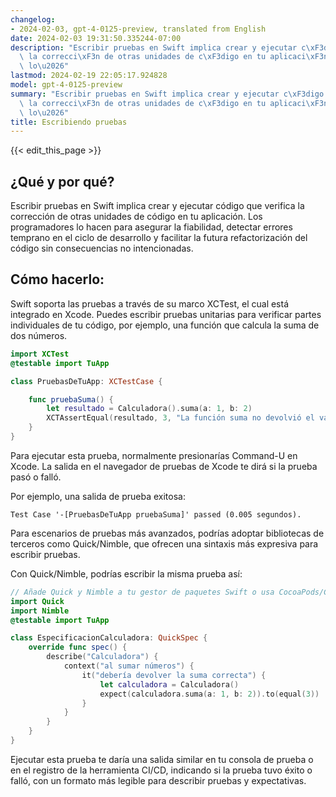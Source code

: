 ```yaml
---
changelog:
- 2024-02-03, gpt-4-0125-preview, translated from English
date: 2024-02-03 19:31:50.335244-07:00
description: "Escribir pruebas en Swift implica crear y ejecutar c\xF3digo que verifica\
  \ la correcci\xF3n de otras unidades de c\xF3digo en tu aplicaci\xF3n. Los programadores\
  \ lo\u2026"
lastmod: 2024-02-19 22:05:17.924828
model: gpt-4-0125-preview
summary: "Escribir pruebas en Swift implica crear y ejecutar c\xF3digo que verifica\
  \ la correcci\xF3n de otras unidades de c\xF3digo en tu aplicaci\xF3n. Los programadores\
  \ lo\u2026"
title: Escribiendo pruebas
---
```


{{< edit_this_page >}}

## ¿Qué y por qué?
Escribir pruebas en Swift implica crear y ejecutar código que verifica la corrección de otras unidades de código en tu aplicación. Los programadores lo hacen para asegurar la fiabilidad, detectar errores temprano en el ciclo de desarrollo y facilitar la futura refactorización del código sin consecuencias no intencionadas.

## Cómo hacerlo:
Swift soporta las pruebas a través de su marco XCTest, el cual está integrado en Xcode. Puedes escribir pruebas unitarias para verificar partes individuales de tu código, por ejemplo, una función que calcula la suma de dos números.

```swift
import XCTest
@testable import TuApp

class PruebasDeTuApp: XCTestCase {

    func pruebaSuma() {
        let resultado = Calculadora().suma(a: 1, b: 2)
        XCTAssertEqual(resultado, 3, "La función suma no devolvió el valor esperado.")
    }
}
```

Para ejecutar esta prueba, normalmente presionarías Command-U en Xcode. La salida en el navegador de pruebas de Xcode te dirá si la prueba pasó o falló.

Por ejemplo, una salida de prueba exitosa:
```
Test Case '-[PruebasDeTuApp pruebaSuma]' passed (0.005 segundos).
```

Para escenarios de pruebas más avanzados, podrías adoptar bibliotecas de terceros como Quick/Nimble, que ofrecen una sintaxis más expresiva para escribir pruebas.

Con Quick/Nimble, podrías escribir la misma prueba así:

```swift
// Añade Quick y Nimble a tu gestor de paquetes Swift o usa CocoaPods/Carthage para instalarlos
import Quick
import Nimble
@testable import TuApp

class EspecificacionCalculadora: QuickSpec {
    override func spec() {
        describe("Calculadora") {
            context("al sumar números") {
                it("debería devolver la suma correcta") {
                    let calculadora = Calculadora()
                    expect(calculadora.suma(a: 1, b: 2)).to(equal(3))
                }
            }
        }
    }
}
```

Ejecutar esta prueba te daría una salida similar en tu consola de prueba o en el registro de la herramienta CI/CD, indicando si la prueba tuvo éxito o falló, con un formato más legible para describir pruebas y expectativas.

